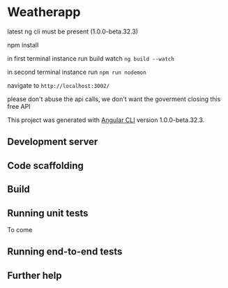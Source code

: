 # Weatherapp

latest ng cli must be present (1.0.0-beta.32.3)

npm install

in first terminal instance run build watch `ng build --watch`

in second terminal instance run `npm run nodemon`

navigate to `http://localhost:3002/`

please don't abuse the api calls, we don't want the goverment closing this free API


This project was generated with [Angular CLI](https://github.com/angular/angular-cli) version 1.0.0-beta.32.3.

## Development server
<!--Run `ng serve` for a dev server. Navigate to `http://localhost:4200/`. The app will automatically reload if you change any of the source files.-->

## Code scaffolding

<!--Run `ng generate component component-name` to generate a new component. You can also use `ng generate directive/pipe/service/class/module`.-->

## Build

<!--Run `ng build` to build the project. The build artifacts will be stored in the `dist/` directory. Use the `-prod` flag for a production build.-->

## Running unit tests

To come
<!--Run `ng test` to execute the unit tests via [Karma](https://karma-runner.github.io).-->

## Running end-to-end tests

<!--Run `ng e2e` to execute the end-to-end tests via [Protractor](http://www.protractortest.org/).
Before running the tests make sure you are serving the app via `ng serve`.-->

## Further help

<!--To get more help on the Angular CLI use `ng help` or go check out the [Angular CLI README](https://github.com/angular/angular-cli/blob/master/README.md).-->

